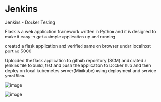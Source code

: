 # Jenkins
Jenkins - Docker Testing 

Flask is a web application framework written in Python and it is designed to make it easy to get a simple application up and running.

created a flask application and verified same on browser under localhost port no 5000

Uploaded the flask application to github repository (SCM) and crated a jenkins file to build, test and push the application to Docker hub and then deploy on local kubernetes server(Minikube) using deployment and service ymal files.


![image](https://user-images.githubusercontent.com/98638681/227800333-99f9d34b-5007-40ae-a171-8fe752909f1a.png)


![image](https://user-images.githubusercontent.com/98638681/227800362-1e4f329f-6a46-4ecf-b073-a061a2a7b4a6.png)
